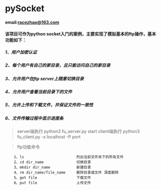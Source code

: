 # pySocket
#### email:racezhao@163.com
#### 该项目可作为python socket入门的案例，主要实现了模拟基本的ftp操作，基本功能如下：
##### 1、用户加密认证
##### 2、每个用户有自己的家目录，且只能访问自己的家目录
##### 3、允许用户在ftp server上随意切换目录
##### 4、允许用户查看当前目录下的文件
##### 5、允许上传和下载文件，并保证文件的一致性
##### 6、文件传输过程中显示进度条

>server端执行 python3 fu_server.py start
>client端执行 python3 fu_client.py -s localhost -P port

>ftp功能命令
```
    1、ls                        列出当前文件夹下的所有文件
    2、cd dir_name               切换目录
    3、mkdir dir_name            新建目录
    4、rm dir_name/file_name     删除目录或文件 深度删除
    5、get file                  下载文件
    6、put file                  上传文件
```